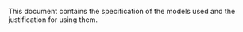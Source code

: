 This document contains the specification of the models used and the justification for using them. 


